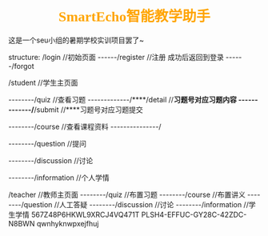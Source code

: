# <center><font face="宋体" font color=orange>SmartEcho智能教学助手</font>
这是一个seu小组的暑期学校实训项目罢了~

structure:
/login                      //初始页面
------/register             //注册 成功后返回到登录
------/forgot

/student                    //学生主页面

--------/quiz               //查看习题
-------------/****/detail   //****习题号对应习题内容
-------------/****/submit   //****习题号对应习题提交

--------/course             //查看课程资料
---------------/

--------/question           //提问

--------/discussion         //讨论

--------/information        //个人学情

/teacher                    //教师主页面
--------/quiz               //布置习题
--------/course             //布置讲义
--------/question           //人工答疑
--------/discussion         //讨论
--------/information        //学生学情
567Z48P6HKWL9XRCJ4VQ471T
PLSH4-EFFUC-GY28C-42ZDC-N8BWN
qwnhyknwpxejfhuj
